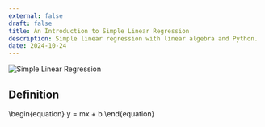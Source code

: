 ```yaml
---
external: false
draft: false
title: An Introduction to Simple Linear Regression
description: Simple linear regression with linear algebra and Python.
date: 2024-10-24
---
```


![Simple Linear Regression](/images/blog/simple-linear-regression/r_2.jpg)

## Definition

\begin{equation}
y = mx + b
\end{equation}
